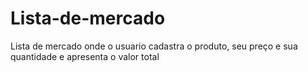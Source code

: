 # Lista-de-mercado
Lista de mercado onde o usuario cadastra o produto, seu preço e sua quantidade e apresenta o valor total
